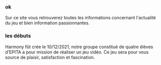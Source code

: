 ### ok
Sur ce site vous retrouverez toutes les informations concernant l'actualité du jeu 
et bien information passionnantes.

### les débuts
Harmony fût crée le 10/12/2021, notre groupe constitué de quatre élèves d'EPITA a pour mission de réaliser un jeu vidéo.
Ce jeu sera pour vous source de plaisir, satisfaction et fascination.

